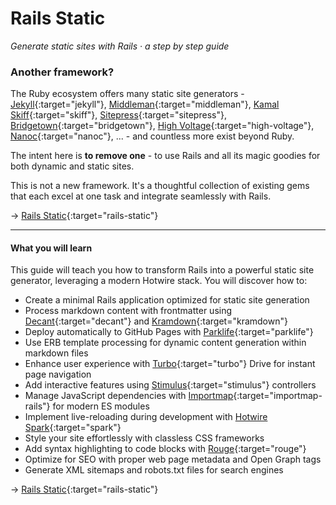 # Rails Static

_Generate static sites with Rails · a step by step guide_

### Another framework?

The Ruby ecosystem offers many static site generators - [Jekyll](https://jekyllrb.com){:target="jekyll"}, [Middleman](https://middlemanapp.com){:target="middleman"}, [Kamal Skiff](https://github.com/basecamp/kamal-skiff){:target="skiff"}, [Sitepress](https://sitepress.cc){:target="sitepress"}, [Bridgetown](https://www.bridgetownrb.com/){:target="bridgetown"}, [High Voltage](https://thoughtbot.github.io/high_voltage){:target="high-voltage"}, [Nanoc](https://nanoc.app){:target="nanoc"}, ... - and countless more exist beyond Ruby.

The intent here is **to remove one** - to use Rails and all its magic goodies for both dynamic and static sites.

This is not a new framework. It's a thoughtful collection of existing gems that each excel at one task and integrate seamlessly with Rails.

→ [Rails Static](https://rails-static.com){:target="rails-static"}

---

#### What you will learn

This guide will teach you how to transform Rails into a powerful static site generator, leveraging a modern Hotwire stack. You will discover how to:

- Create a minimal Rails application optimized for static site generation
- Process markdown content with frontmatter using [Decant](https://www.benpickles.com/articles/95-introducing-decant){:target="decant"} and [Kramdown](https://kramdown.gettalong.org){:target="kramdown"}
- Deploy automatically to GitHub Pages with [Parklife](https://parklife.dev){:target="parklife"}
- Use ERB template processing for dynamic content generation within markdown files
- Enhance user experience with [Turbo](https://turbo.hotwired.dev){:target="turbo"} Drive for instant page navigation
- Add interactive features using [Stimulus](https://stimulus.hotwired.dev){:target="stimulus"} controllers
- Manage JavaScript dependencies with [Importmap](https://github.com/rails/importmap-rails){:target="importmap-rails"} for modern ES modules
- Implement live-reloading during development with [Hotwire Spark](https://github.com/hotwired/spark){:target="spark"}
- Style your site effortlessly with classless CSS frameworks
- Add syntax highlighting to code blocks with [Rouge](https://github.com/rouge-ruby/rouge){:target="rouge"}
- Optimize for SEO with proper web page metadata and Open Graph tags
- Generate XML sitemaps and robots.txt files for search engines

→ [Rails Static](https://rails-static.com){:target="rails-static"}
